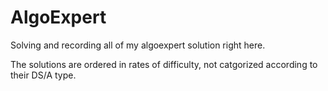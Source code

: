# AlgoExpert

Solving and recording all of my algoexpert solution right here.

The solutions are ordered in rates of difficulty, not catgorized according to their
DS/A type.
